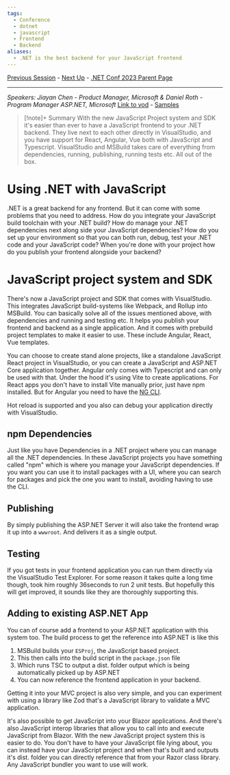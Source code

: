 ```yaml
---
tags:
  - Conference
  - dotnet
  - javascript
  - Frontend
  - Backend
aliases:
  - .NET is the best backend for your JavaScript frontend
---
```

[Previous Session](Make%20a%20template%20for%20your%20template;%20profit!.md) - [Next Up](ASP.NET%20Basics%20for%20Experts.md) - [.NET Conf 2023 Parent Page](README.md)

---
_Speakers:
Jiayan Chen - Product Manager, Microsoft
& Daniel Roth - Program Manager ASP.NET, Microsoft_ 
[Link to vod](https://youtu.be/H1LlRUqj9U4) - [Samples](https://aka.ms/dotnet/js/samples)

>[!note]+ Summary
>With the new JavaScript Project system and SDK it's easier than ever to have a JavaScript frontend to your .NET backend. They live next to each other directly in VisualStudio, and you have support for React, Angular, Vue both with JavaScript and Typescript. VisualStudio and MSBuild takes care of everything from dependencies, running, publishing, running tests etc. All out of the box.
# Using .NET with JavaScript
.NET is a great backend for any frontend. But it can come with some problems that you need to address. How do you integrate your JavaScript build toolchain with your .NET build? How do manage your .NET dependencies next along side your JavaScript dependencies? How do you set up your environment so that you can both run, debug, test your .NET code and your JavaScript code? When you're done with your project how do you publish your frontend alongside your backend?
# JavaScript project system and SDK
There's now a JavaScript project and SDK that comes with VisualStudio. This integrates JavaScript build-systems like Webpack, and Rollup into MSBuild. You can basically solve all of the issues mentioned above, with dependencies and running and testing etc. It helps you publish your frontend and backend as a single application. And it comes with prebuild project templates to make it easier to use. These include Angular, React, Vue templates. 

You can choose to create stand alone projects, like a standalone JavaScript React project in VisualStudio, or you can create a JavaScript and ASP.NET Core application together. Angular only comes with Typescript and can only be used with that. Under the hood it's using Vite to create applications. For React apps you don't have to install Vite manually prior, just have npm installed. But for Angular you need to have the [NG CLI](https://angular.io/cli).

Hot reload is supported and you also can debug your application directly with VisualStudio.
## npm Dependencies
Just like you have Dependencies in a .NET project where you can manage all the .NET dependencies. In these JavaScript projects you have something called "npm" which is where you manage your JavaScript dependencies. If you want you can use it to install packages with a UI, where you can search for packages and pick the one you want to install, avoiding having to use the CLI.
## Publishing
By simply publishing the ASP.NET Server it will also take the frontend wrap it up into a `wwwroot`. And delivers it as a single output. 
## Testing
If you got tests in your frontend application you can run them directly via the VisualStudio Test Explorer. For some reason it takes quite a long time though, took him roughly 36seconds to run 2 unit tests. But hopefully this will get improved, it sounds like they are thoroughly supporting this.
## Adding to existing ASP.NET App
You can of course add a frontend to your ASP.NET application with this system too. 
The build process to get the reference into ASP.NET is like this
1. MSBuild builds your `ESProj`, the JavaScript based project. 
2. This then calls into the build script in the `package.json` file
3. Which runs TSC to output a dist. folder output which is being automatically picked up by ASP.NET
4. You can now reference the frontend application in your backend.

Getting it into your MVC project is also very simple, and you can experiment with using a library like Zod that's a JavaScript library to validate a MVC application.

It's also possible to get JavaScript into your Blazor applications. And there's also JavaScript interop libraries that allow you to call into and execute JavaScript from Blazor. With the new JavaScript project system this is easier to do. You don't have to have your JavaScript file lying about, you can instead have your JavaScript project and when that's built and outputs it's dist. folder you can directly reference that from your Razor class library. Any JavaScript bundler you want to use will work. 
